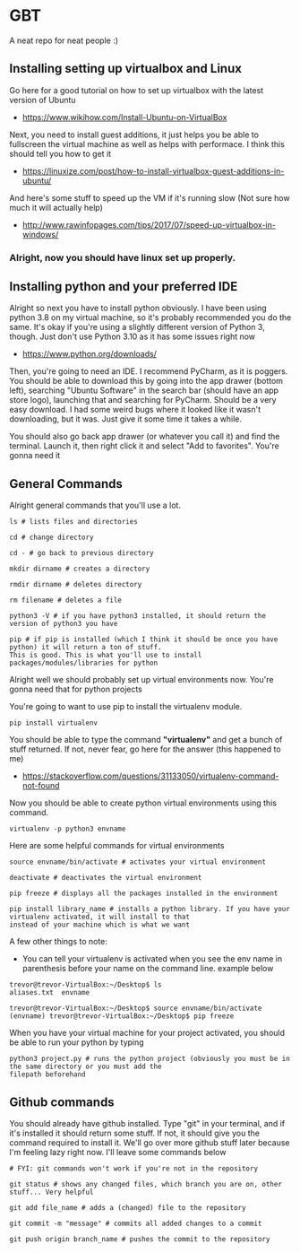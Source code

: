 # GBT
A neat repo for neat people :)

## Installing setting up virtualbox and Linux
Go here for a good tutorial on how to set up virtualbox with the latest version of Ubuntu
- https://www.wikihow.com/Install-Ubuntu-on-VirtualBox

Next, you need to install guest additions, it just helps you be able to fullscreen the virtual machine as well as helps with performace. I think this should tell you how to get it
- https://linuxize.com/post/how-to-install-virtualbox-guest-additions-in-ubuntu/

And here's some stuff to speed up the VM if it's running slow (Not sure how much it will actually help)
- http://www.rawinfopages.com/tips/2017/07/speed-up-virtualbox-in-windows/


### Alright, now you should have linux set up properly.


## Installing python and your preferred IDE
Alright so next you have to install python obviously. I have been using python 3.8 on my virtual machine, so it's probably recommended you do the same. It's okay if you're using a slightly different version of Python 3, though. Just don't use Python 3.10 as it has some issues right now
- https://www.python.org/downloads/

Then, you're going to need an IDE. I recommend PyCharm, as it is poggers. You should be able to download this by going into the app drawer (bottom left), searching "Ubuntu Software" in the search bar (should have an app store logo), launching that and searching for PyCharm. Should be a very easy download. I had some weird bugs where it looked like it wasn't downloading, but it was. Just give it some time it takes a while.

You should also go back app drawer (or whatever you call it) and find the terminal. Launch it, then right click it and select "Add to favorites". You're gonna need it 

## General Commands
Alright general commands that you'll use a lot. 

```
ls # lists files and directories

cd # change directory

cd - # go back to previous directory

mkdir dirname # creates a directory

rmdir dirname # deletes directory

rm filename # deletes a file

python3 -V # if you have python3 installed, it should return the version of python3 you have

pip # if pip is installed (which I think it should be once you have python) it will return a ton of stuff. 
This is good. This is what you'll use to install packages/modules/libraries for python
```

Alright well we should probably set up virtual environments now. You're gonna need that for python projects

You're going to want to use pip to install the virtualenv module.
```
pip install virtualenv
```
You should be able to type the command **"virtualenv"** and get a bunch of stuff returned. If not, never fear, go here for the answer (this happened to me)
- https://stackoverflow.com/questions/31133050/virtualenv-command-not-found

Now you should be able to create python virtual environments using this command.
```
virtualenv -p python3 envname
```

Here are some helpful commands for virtual environments
```
source envname/bin/activate # activates your virtual environment

deactivate # deactivates the virtual environment

pip freeze # displays all the packages installed in the environment

pip install library_name # installs a python library. If you have your virtualenv activated, it will install to that 
instead of your machine which is what we want
```

A few other things to note:
- You can tell your virtualenv is activated when you see the env name in parenthesis before your name on the command line. example below
```
trevor@trevor-VirtualBox:~/Desktop$ ls
aliases.txt  envname

trevor@trevor-VirtualBox:~/Desktop$ source envname/bin/activate
(envname) trevor@trevor-VirtualBox:~/Desktop$ pip freeze
```

When you have your virtual machine for your project activated, you should be able to run your python by typing
```
python3 project.py # runs the python project (obviously you must be in the same directory or you must add the
filepath beforehand
```

## Github commands
You should already have github installed. Type "git" in your terminal, and if it's installed it should return some stuff. If not, it should give you the command required to install it. We'll go over more github stuff later because I'm feeling lazy right now. I'll leave some commands below

```
# FYI: git commands won't work if you're not in the repository

git status # shows any changed files, which branch you are on, other stuff... Very helpful

git add file_name # adds a (changed) file to the repository

git commit -m "message" # commits all added changes to a commit

git push origin branch_name # pushes the commit to the repository
```
